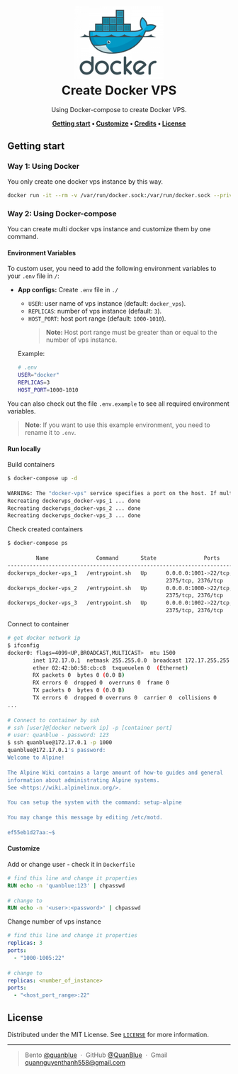 <h1 align="center">
  <img src="./assets/docker-logo.png" alt="icon" width="200"></img>
  <br>
  <b>Create Docker VPS</b>
</h1>

<p align="center">Using Docker-compose to create Docker VPS.</p>

<p align="center">
  <b>
    <a href="#getting-start">Getting start</a> •
    <a href="#customize">Customize</a> •
    <a href="#credits">Credits</a> •
    <a href="#license">License</a>
  </b>
</p>

## Getting start

### Way 1: Using Docker

You only create one docker vps instance by this way.

```sh
docker run -it --rm -v /var/run/docker.sock:/var/run/docker.sock --privileged docker:dind sh
```

### Way 2: Using Docker-compose

You can create multi docker vps instance and customize them by one command.

#### Environment Variables

To custom user, you need to add the following environment variables to your `.env` file in `/`:

-  **App configs:** Create `.env` file in `./`

   -  `USER`: user name of vps instance (default: `docker_vps`).
   -  `REPLICAS`: number of vps instance (default: `3`).
   -  `HOST_PORT`: host port range (default: `1000-1010`).
      > **Note:** Host port range must be greater than or equal to the number of vps instance.

   Example:

   ```sh
   # .env
   USER="docker"
   REPLICAS=3
   HOST_PORT=1000-1010
   ```

You can also check out the file `.env.example` to see all required environment variables.

> **Note**: If you want to use this example environment, you need to rename it to `.env`.

#### Run locally

Build containers

```sh
$ docker-compose up -d

WARNING: The "docker-vps" service specifies a port on the host. If multiple containers for this service are created on a single host, the port will clash.
Recreating dockervps_docker-vps_1 ... done
Recreating dockervps_docker-vps_2 ... done
Recreating dockervps_docker-vps_3 ... done
```

Check created containers

```sh
$ docker-compose ps

         Name               Command       State               Ports
--------------------------------------------------------------------------------
dockervps_docker-vps_1   /entrypoint.sh   Up      0.0.0.0:1001->22/tcp,
                                                  2375/tcp, 2376/tcp
dockervps_docker-vps_2   /entrypoint.sh   Up      0.0.0.0:1000->22/tcp,
                                                  2375/tcp, 2376/tcp
dockervps_docker-vps_3   /entrypoint.sh   Up      0.0.0.0:1002->22/tcp,
                                                  2375/tcp, 2376/tcp
```

Connect to container

```sh
# get docker network ip
$ ifconfig
docker0: flags=4099<UP,BROADCAST,MULTICAST>  mtu 1500
        inet 172.17.0.1  netmask 255.255.0.0  broadcast 172.17.255.255
        ether 02:42:b0:58:cb:c8  txqueuelen 0  (Ethernet)
        RX packets 0  bytes 0 (0.0 B)
        RX errors 0  dropped 0  overruns 0  frame 0
        TX packets 0  bytes 0 (0.0 B)
        TX errors 0  dropped 0 overruns 0  carrier 0  collisions 0
...

# Connect to container by ssh
# ssh [user]@[docker network ip] -p [container port]
# user: quanblue - password: 123
$ ssh quanblue@172.17.0.1 -p 1000
quanblue@172.17.0.1's password:
Welcome to Alpine!

The Alpine Wiki contains a large amount of how-to guides and general
information about administrating Alpine systems.
See <https://wiki.alpinelinux.org/>.

You can setup the system with the command: setup-alpine

You may change this message by editing /etc/motd.

ef55eb1d27aa:~$

```

#### Customize

Add or change user - check it in `Dockerfile`

```dockerfile
# find this line and change it properties
RUN echo -n 'quanblue:123' | chpasswd

# change to
RUN echo -n '<user>:<password>' | chpasswd
```

Change number of vps instance

```yml
# find this line and change it properties
replicas: 3
ports:
  - "1000-1005:22"

# change to
replicas: <number_of_instance>
ports:
  - "<host_port_range>:22"

```

## License

Distributed under the MIT License. See <a href="../LICENSE">`LICENSE`</a> for more information.

---

> Bento [@quanblue](https://bento.me/quanblue) &nbsp;&middot;&nbsp;
> GitHub [@QuanBlue](https://github.com/QuanBlue) &nbsp;&middot;&nbsp; Gmail quannguyenthanh558@gmail.com

